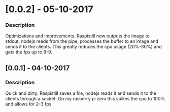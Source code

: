 # [0.0.2] - 05-10-2017
### Description

Optimizations and improvements. Raspistill now outputs the image to stdout, nodejs reads from the pipe, processes the buffer to an image and sends it to the clients. This greatly reduces the cpu usage (20%-30%) and gets the fps up to 8-9.

## [0.0.1] - 04-10-2017
### Description

Quick and dirty. Raspistill saves a file, nodejs reads it and sends it to the clients through a socket. On my rasberry pi zero this spikes the cpu to 100% and allows for 2-3 fps